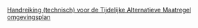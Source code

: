 [Handreiking (technisch) voor de Tijdelijke Alternatieve Maatregel omgevingsplan](https://geonovum.github.io/ROST/HRTAMomplan/)

